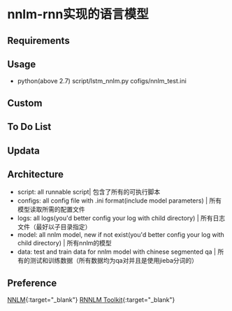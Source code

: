 # nnlm-rnn实现的语言模型
## Requirements
## Usage
* python(above 2.7)    script/lstm_nnlm.py    cofigs/nnlm_test.ini

## Custom

## To Do List

## Updata

## Architecture
* script: all runnable script| 包含了所有的可执行脚本
* configs: all config file with .ini format(include model parameters) | 所有模型读取所需的配置文件
* logs: all logs(you'd better config your log with child directory)  | 所有日志文件（最好以子目录指定）
* model: all nnlm model, new if not exist(you'd better config your log with child directory) | 所有nnlm的模型
* data: test and train data for nnlm model with chinese segmented qa | 所有的测试和训练数据（所有数据均为qa对并且是使用jieba分词的）

## Preference
[NNLM](http://www.fit.vutbr.cz/~imikolov/rnnlm/thesis.pdf){:target="_blank"}
[RNNLM Toolkit](http://www.fit.vutbr.cz/~imikolov/rnnlm/){:target="_blank"}
